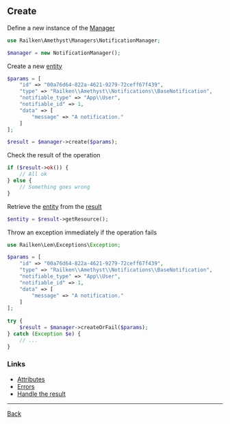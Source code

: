 ## Create

Define a new instance of the [Manager](manager.md)

```php
use Railken\Amethyst\Managers\NotificationManager;

$manager = new NotificationManager();
```

Create a new [entity](model.md)

```php
$params = [
    "id" => "00a76d64-822a-4621-9279-72ceff67f439",
    "type" => "Railken\\Amethyst\\Notifications\\BaseNotification",
    "notifiable_type" => "App\\User",
    "notifiable_id" => 1,
    "data" => [
        "message" => "A notification."
    ]
];

$result = $manager->create($params);
```

Check the result of the operation

```php
if ($result->ok()) {
    // All ok
} else {
    // Something goes wrong
}
```

Retrieve the [entity](model.md) from the [result](result.md)

```php
$entity = $result->getResource();
```

Throw an exception immediately if the operation fails

```php
use Railken\Lem\Exceptions\Exception;

$params = [
    "id" => "00a76d64-822a-4621-9279-72ceff67f439",
    "type" => "Railken\\Amethyst\\Notifications\\BaseNotification",
    "notifiable_type" => "App\\User",
    "notifiable_id" => 1,
    "data" => [
        "message" => "A notification."
    ]
];
   
try {
    $result = $manager->createOrFail($params);
} catch (Exception $e) {
    // ...
}
```

### Links
* [Attributes](attributes.md)
* [Errors](errors.md)
* [Handle the result](result.md)

---
[Back](index.md)